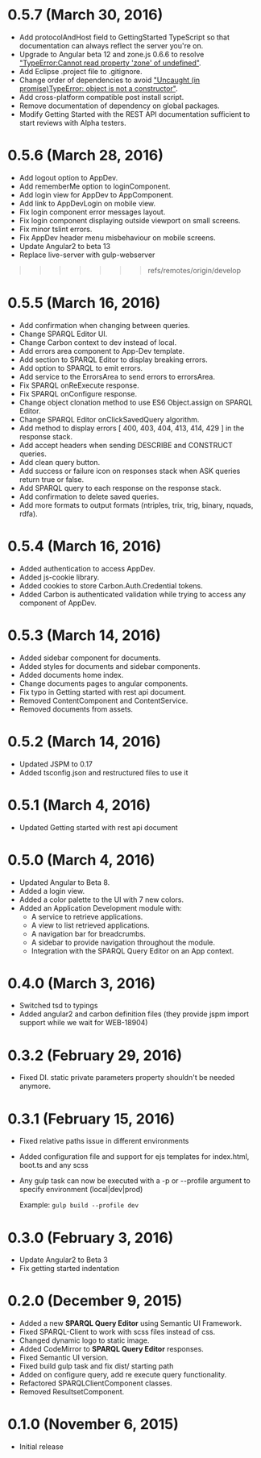 # 0.5.7 (March 30, 2016)
* Add protocolAndHost field to GettingStarted TypeScript so that documentation can always reflect the server you're on. 
* Upgrade to Angular beta 12 and zone.js 0.6.6 to resolve ["TypeError:Cannot read property 'zone' of undefined"](https://github.com/angular/angular/issues/7652).
* Add Eclipse .project file to .gitignore.
* Change order of dependencies to avoid ["Uncaught (in promise)TypeError: object is not a constructor"](https://github.com/blacksonic/angular2-es6-starter/issues/1).
* Add cross-platform compatible post install script.
* Remove documentation of dependency on global packages.
* Modify Getting Started with the REST API documentation sufficient to start reviews with Alpha testers.

# 0.5.6 (March 28, 2016)
* Add logout option to AppDev.
* Add rememberMe option to loginComponent.
* Add login view for AppDev to AppComponent.
* Add link to AppDevLogin on mobile view.
* Fix login component error messages layout.
* Fix login component displaying outside viewport on small screens.
* Fix minor tslint errors.
* Fix AppDev header menu misbehaviour on mobile screens.
* Update Angular2 to beta 13
* Replace live-server with gulp-webserver
>>>>>>> refs/remotes/origin/develop

# 0.5.5 (March 16, 2016)
* Add confirmation when changing between queries.
* Change SPARQL Editor UI.
* Change Carbon context to dev instead of local.
* Add errors area component to App-Dev template.
* Add section to SPARQL Editor to display breaking errors.
* Add option to SPARQL to emit errors.
* Add service to the ErrorsArea to send errors to errorsArea.
* Fix SPARQL onReExecute response.
* Fix SPARQL onConfigure response.
* Change object clonation method to use ES6 Object.assign on SPARQL Editor.
* Change SPARQL Editor onClickSavedQuery algorithm.
* Add method to display errors [ 400, 403, 404, 413, 414, 429 ] in the response stack.
* Add accept headers when sending DESCRIBE and CONSTRUCT queries.
* Add clean query button.
* Add success or failure icon on responses stack when ASK queries return true or false.
* Add SPARQL query to each response on the response stack.
* Add confirmation to delete saved queries.
* Add more formats to output formats (ntriples, trix, trig, binary, nquads, rdfa).

# 0.5.4 (March 16, 2016)
* Added authentication to access AppDev.
* Added js-cookie library.
* Added cookies to store Carbon.Auth.Credential tokens.
* Added Carbon is authenticated validation while trying to access any component of AppDev.

# 0.5.3 (March 14, 2016)
* Added sidebar component for documents.
* Added styles for documents and sidebar components.
* Added documents home index.
* Change documents pages to angular components.
* Fix typo in Getting started with rest api document.
* Removed ContentComponent and ContentService.
* Removed documents from assets.

# 0.5.2 (March 14, 2016)
* Updated JSPM to 0.17
* Added tsconfig.json and restructured files to use it

# 0.5.1 (March 4, 2016)
* Updated Getting started with rest api document

# 0.5.0 (March 4, 2016)
* Updated Angular to Beta 8.
* Added a login view.
* Added a color palette to the UI with 7 new colors.
* Added an Application Development module with:
    *  A service to retrieve applications.
    *  A view to list retrieved applications.
    *  A navigation bar for breadcrumbs.
    *  A sidebar to provide navigation throughout the module.
    *  Integration with the SPARQL Query Editor on an App context.

# 0.4.0 (March 3, 2016)
* Switched tsd to typings
* Added angular2 and carbon definition files (they provide jspm import support while we wait for WEB-18904)

# 0.3.2 (February 29, 2016)
* Fixed DI. static private parameters property shouldn't be needed anymore.

# 0.3.1 (February 15, 2016)
* Fixed relative paths issue in different environments
* Added configuration file and support for ejs templates for index.html, boot.ts and any scss
* Any gulp task can now be executed with a -p or --profile argument to specify environment (local|dev|prod)
   
   Example: `gulp build --profile dev`

# 0.3.0 (February 3, 2016)
* Update Angular2 to Beta 3
* Fix getting started indentation

# 0.2.0 (December 9, 2015)
* Added a new **SPARQL Query Editor** using Semantic UI Framework.
* Fixed SPARQL-Client to work with scss files instead of css.
* Changed dynamic logo to static image.
* Added CodeMirror to **SPARQL Query Editor** responses.
* Fixed Semantic UI version.
* Fixed build gulp task and fix dist/ starting path	
* Added on configure query, add re execute query functionality.
* Refactored SPARQLClientComponent classes.
* Removed ResultsetComponent.

# 0.1.0 (November 6, 2015)
* Initial release
